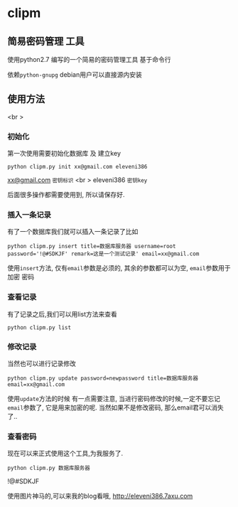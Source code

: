 clipm
=====

简易密码管理 工具
-----------------

使用python2.7 编写的一个简易的密码管理工具 基于命令行

依赖`python-gnupg` debian用户可以直接源内安装

使用方法
--------
<br \>
### 初始化
第一次使用需要初始化数据库 及 建立key


``python clipm.py init xx@gmail.com eleveni386``

xx@gmail.com `密钥标识`
<br \>
eleveni386   `密钥key`

后面很多操作都需要使用到, 所以请保存好.

### 插入一条记录
有了一个数据库我们就可以插入一条记录了比如

``python clipm.py insert title=数据库服务器 username=root password='!@#SDKJF' remark=这是一个测试记录' email=xx@gmail.com``

使用`insert`方法, 仅有`email`参数是必须的, 其余的参数都可以为空, `email`参数用于加密 密码

### 查看记录
有了记录之后,我们可以用list方法来查看

``python clipm.py list``

### 修改记录
当然也可以进行记录修改

``python clipm.py update password=newpassword title=数据库服务器 email=xx@gmail.com``

使用`update`方法的时候 有一点需要注意, 当进行密码修改的时候,一定不要忘记`email`参数了, 它是用来加密的呢.
当然如果不是修改密码, 那么email君可以消失了..

### 查看密码
现在可以来正式使用这个工具,为我服务了.

``python clipm.py 数据库服务器 ``

!@#SDKJF

使用图片神马的,可以来我的blog看哦, http://eleveni386.7axu.com

